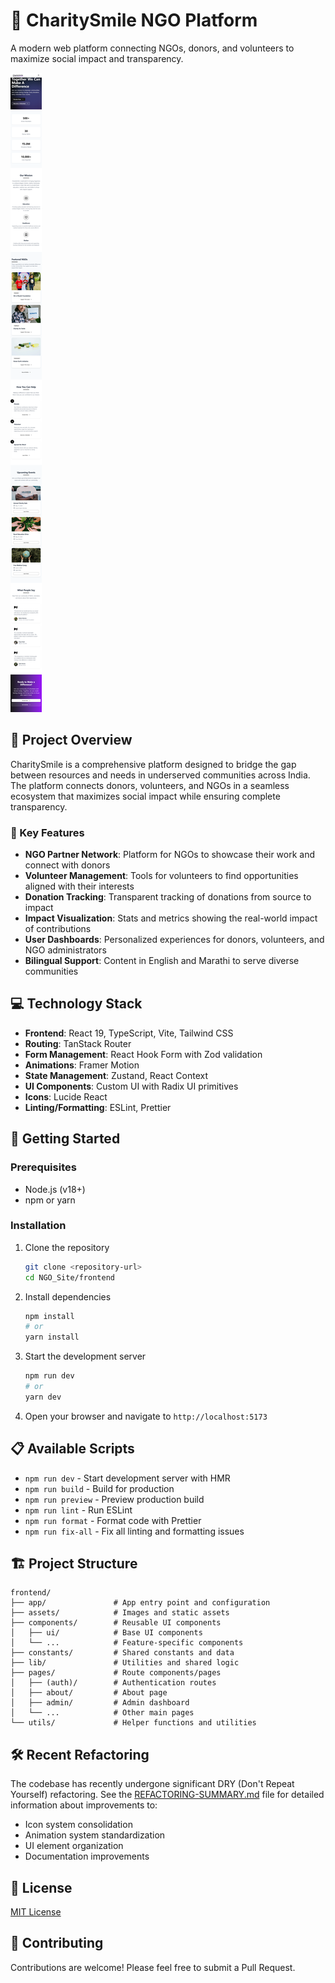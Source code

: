 # 🌟 CharitySmile NGO Platform

A modern web platform connecting NGOs, donors, and volunteers to maximize social impact and transparency.

![CharitySmile Platform](./assets/localhost_5173_.png)

## 🌈 Project Overview

CharitySmile is a comprehensive platform designed to bridge the gap between resources and needs in underserved communities across India. The platform connects donors, volunteers, and NGOs in a seamless ecosystem that maximizes social impact while ensuring complete transparency.

### 🚀 Key Features

- **NGO Partner Network**: Platform for NGOs to showcase their work and connect with donors
- **Volunteer Management**: Tools for volunteers to find opportunities aligned with their interests
- **Donation Tracking**: Transparent tracking of donations from source to impact
- **Impact Visualization**: Stats and metrics showing the real-world impact of contributions
- **User Dashboards**: Personalized experiences for donors, volunteers, and NGO administrators
- **Bilingual Support**: Content in English and Marathi to serve diverse communities

## 💻 Technology Stack

- **Frontend**: React 19, TypeScript, Vite, Tailwind CSS
- **Routing**: TanStack Router
- **Form Management**: React Hook Form with Zod validation
- **Animations**: Framer Motion
- **State Management**: Zustand, React Context
- **UI Components**: Custom UI with Radix UI primitives
- **Icons**: Lucide React
- **Linting/Formatting**: ESLint, Prettier

## 🚀 Getting Started

### Prerequisites

- Node.js (v18+)
- npm or yarn

### Installation

1. Clone the repository
   ```bash
   git clone <repository-url>
   cd NGO_Site/frontend
   ```

2. Install dependencies
   ```bash
   npm install
   # or
   yarn install
   ```

3. Start the development server
   ```bash
   npm run dev
   # or
   yarn dev
   ```

4. Open your browser and navigate to `http://localhost:5173`

## 📋 Available Scripts

- `npm run dev` - Start development server with HMR
- `npm run build` - Build for production
- `npm run preview` - Preview production build
- `npm run lint` - Run ESLint
- `npm run format` - Format code with Prettier
- `npm run fix-all` - Fix all linting and formatting issues

## 🏗️ Project Structure

```
frontend/
├── app/               # App entry point and configuration
├── assets/            # Images and static assets
├── components/        # Reusable UI components
│   ├── ui/            # Base UI components
│   └── ...            # Feature-specific components
├── constants/         # Shared constants and data
├── lib/               # Utilities and shared logic
├── pages/             # Route components/pages
│   ├── (auth)/        # Authentication routes
│   ├── about/         # About page
│   ├── admin/         # Admin dashboard
│   └── ...            # Other main pages
└── utils/             # Helper functions and utilities
```

## 🛠️ Recent Refactoring

The codebase has recently undergone significant DRY (Don't Repeat Yourself) refactoring. See the [REFACTORING-SUMMARY.md](./REFACTORING-SUMMARY.md) file for detailed information about improvements to:

- Icon system consolidation
- Animation system standardization
- UI element organization
- Documentation improvements

## 📝 License

[MIT License](LICENSE)

## 👥 Contributing

Contributions are welcome! Please feel free to submit a Pull Request.
